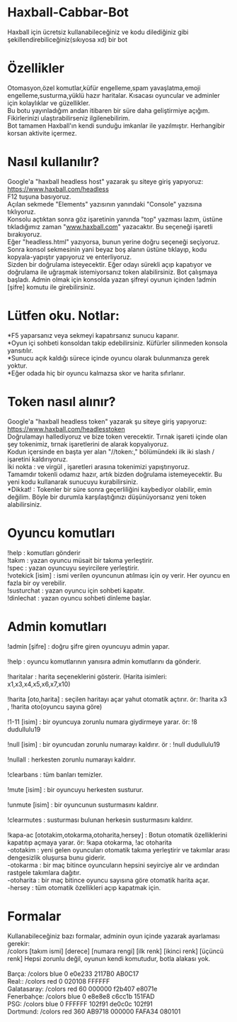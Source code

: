 # Haxball-Cabbar-Bot
Haxball için ücretsiz kullanabileceğiniz ve kodu dilediğiniz gibi şekillendirebiliceğiniz(sıkıyosa xd) bir bot<br/>

# Özellikler
Otomasyon,özel komutlar,küfür engelleme,spam yavaşlatma,emoji engelleme,susturma,yüklü hazır haritalar. Kısacası oyuncular ve adminler için kolaylıklar ve güzellikler.<br/>
Bu botu yayınladığım andan itibaren bir süre daha geliştirmiye açığım. Fikirlerinizi ulaştırabilirseniz ilgilenebilirim.<br/>
Bot tamamen Haxball'ın kendi sunduğu imkanlar ile yazılmıştır. Herhangibir korsan aktivite içermez.<br/>

# Nasıl kullanılır?
Google'a "haxball headless host" yazarak şu siteye giriş yapıyoruz: https://www.haxball.com/headless<br/>
F12 tuşuna basıyoruz.<br/>
Açılan sekmede "Elements" yazısının yanındaki "Console" yazısına tıklıyoruz.<br/>
Konsolu açtıktan sonra göz işaretinin yanında "top" yazması lazım, üstüne tıkladığımız zaman "www.haxball.com" yazacaktır. Bu seçeneği işaretli bırakıyoruz.<br/>
Eğer "headless.html" yazıyorsa, bunun yerine doğru seçeneği seçiyoruz.<br/>
Sonra konsol sekmesinin yani beyaz boş alanın üstüne tıklayıp, kodu kopyala-yapıştır yapıyoruz ve enterliyoruz.<br/>
Sizden bir doğrulama isteyecektir. Eğer odayı sürekli açıp kapatıyor ve doğrulama ile uğraşmak istemiyorsanız token alabilirsiniz.
Bot çalışmaya başladı. Admin olmak için konsolda yazan şifreyi oyunun içinden !admin [şifre] komutu ile girebilirsiniz.<br/>

# Lütfen oku. Notlar:
*F5 yaparsanız veya sekmeyi kapatırsanız sunucu kapanır.<br/>
*Oyun içi sohbeti konsoldan takip edebilirsiniz. Küfürler silinmeden konsola yansıtılır.<br/>
*Sunucu açık kaldığı sürece içinde oyuncu olarak bulunmanıza gerek yoktur.<br/>
*Eğer odada hiç bir oyuncu kalmazsa skor ve harita sıfırlanır.<br/>

# Token nasıl alınır?
Google'a "haxball headless token" yazarak şu siteye giriş yapıyoruz: https://www.haxball.com/headlesstoken<br/>
Doğrulamayı hallediyoruz ve bize token verecektir. Tırnak işareti içinde olan şey tokenimiz, tırnak işaretlerini de alarak kopyalıyoruz.<br/>
Kodun içersinde en başta yer alan "//token:," bölümündeki ilk iki slash / işaretini kaldırıyoruz.<br/>
İki nokta : ve virgül , işaretleri arasına tokenimizi yapıştırıyoruz.<br/>
Tamamdır tokenli odamız hazır, artık bizden doğrulama istemeyecektir. Bu yeni kodu kullanarak sunucuyu kurabilirsiniz.<br/>
*Dikkat! : Tokenler bir süre sonra geçerliliğini kaybediyor olabilir, emin değilim. Böyle bir durumla karşılaştığınızı düşünüyorsanız yeni token alabilirsiniz.<br/>

# Oyuncu komutları
!help : komutları gönderir<br/>
!takım : yazan oyuncu müsait bir takıma yerleştirir.<br/>
!spec  : yazan oyuncuyu seyircilere yerleştirir.<br/>
!votekick [isim] : ismi verilen oyuncunun atılması için oy verir. Her oyuncu en fazla bir oy verebilir.<br/>
!susturchat : yazan oyuncu için sohbeti kapatır.<br/>
!dinlechat : yazan oyuncu sohbeti dinleme başlar.<br/>

# Admin komutları
!admin [şifre] : doğru şifre giren oyuncuyu admin yapar.<br/>
<br/>
!help : oyuncu komutlarının yanısıra admin komutlarını da gönderir.<br/>
<br/>
!haritalar : harita seçeneklerini gösterir. (Harita isimleri: x1,x3,x4,x5,x6,x7,x10)<br/>
<br/>
!harita [oto,harita] : seçilen haritayı açar yahut otomatik açtırır. ör: !harita x3 , !harita oto(oyuncu sayına göre)<br/>
<br/>
!1-11 [isim] : bir oyuncuya zorunlu numara giydirmeye yarar. ör: !8 dudullulu19<br/>
<br/>
!null [isim] : bir oyuncudan zorunlu numarayı kaldırır. ör : !null dudullulu19<br/>
<br/>
!nullall : herkesten zorunlu numarayı kaldırır.<br/>
<br/>
!clearbans : tüm banları temizler.<br/>
<br/>
!mute [isim] : bir oyuncuyu herkesten susturur.<br/>
<br/>
!unmute [isim] : bir oyuncunun susturmasını kaldırır.<br/>
<br/>
!clearmutes : susturması bulunan herkesin susturmasını kaldırır.<br/>
<br/>
!kapa-ac [ototakim,otokarma,otoharita,hersey] : Botun otomatik özelliklerini kapatıtıp açmaya yarar. ör: !kapa otokarma, !ac otoharita<br/>
-ototakim : yeni gelen oyuncuları otomatik takıma yerleştirir ve takımlar arası dengesizlik oluşursa bunu giderir.<br/>
-otokarma : bir maç bitince oyuncuların hepsini seyirciye alır ve ardından rastgele takımlara dağıtır.<br/>
-otoharita : bir maç bitince oyuncu sayısına göre otomatik harita açar.<br/>
-hersey : tüm otomatik özellikleri açıp kapatmak için.<br/>

# Formalar
Kullanabileceğiniz bazı formalar, adminin oyun içinde yazarak ayarlaması gerekir:<br/>
/colors [takım ismi] [derece] [numara rengi] [ilk renk] [ikinci renk] [üçüncü renk] Hepsi zorunlu değil, oyunun kendi komutudur, botla alakası yok.<br/>
<br/>
Barça: /colors blue 0 e0e233 2117B0 AB0C17<br/>
Real:: /colors red 0 020108 FFFFFF<br/>
Galatasaray: /colors red 60 000000 f2b407 e8071e<br/>
Fenerbahçe: /colors blue 0 e8e8e8 c6cc1b 151FAD<br/>
PSG: /colors blue 0 FFFFFF 102f91 de0c0c 102f91<br/>
Dortmund: /colors red 360 AB9718 000000 FAFA34 080101<br/>

